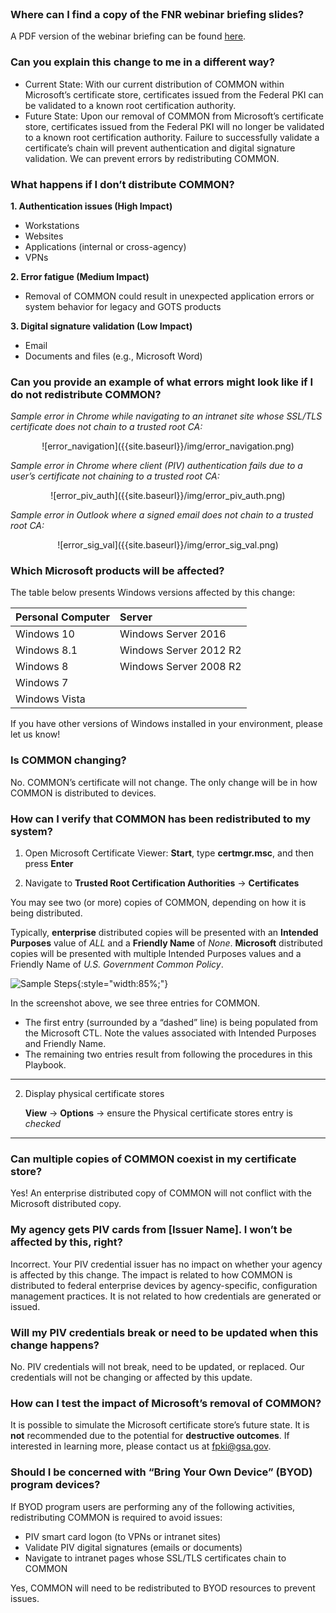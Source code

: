 <br>

### Where can I find a copy of the FNR webinar briefing slides?
A PDF version of the webinar briefing can be found <a target="_blank" href="{{site.baseurl}}/docs/FPKI_Trust_Removal_-_FNR_Webinar_07182018.pdf">here</a>.


### Can you explain this change to me in a different way?
- Current State: With our current distribution of COMMON within Microsoft’s certificate store, certificates issued from the Federal PKI can be validated to a known root certification authority.
- Future State: Upon our removal of COMMON from Microsoft’s certificate store, certificates issued from the Federal PKI will no longer be validated to a known root certification authority. Failure to successfully validate a certificate’s chain will prevent authentication and digital signature validation. We can prevent errors by redistributing COMMON.


### What happens if I don’t distribute COMMON?

**1.  Authentication issues (High Impact)**
- Workstations 
- Websites  
- Applications (internal or cross-agency)
- VPNs

**2.  Error fatigue (Medium Impact)**
- Removal of COMMON could result in unexpected application errors or system behavior for legacy and GOTS products

**3.  Digital signature validation (Low Impact)**
- Email
- Documents and files (e.g., Microsoft Word)


### Can you provide an example of what errors might look like if I do not redistribute COMMON?

*Sample error in Chrome while navigating to an intranet site whose SSL/TLS certificate does not chain to a trusted root CA:*
<p align="center">
  ![error_navigation]({{site.baseurl}}/img/error_navigation.png)
</p>

*Sample error in Chrome where client (PIV) authentication fails due to a user’s certificate not chaining to a trusted root CA:*
<p align="center">
  ![error_piv_auth]({{site.baseurl}}/img/error_piv_auth.png)
</p>

*Sample error in Outlook where a signed email does not chain to a trusted root CA:*
<p align="center">
  ![error_sig_val]({{site.baseurl}}/img/error_sig_val.png)
</p>

### Which Microsoft products will be affected?
The table below presents Windows versions affected by this change:

| **Personal Computer** |  **Server** | 
| :-------- |  :-------- | 
| Windows 10  | Windows Server 2016 |
| Windows 8.1   | Windows Server 2012 R2 |
| Windows 8   | Windows Server 2008 R2 |
| Windows 7   | |
| Windows Vista   | | 

If you have other versions of Windows installed in your environment, please let us know!


### Is COMMON changing?

No. COMMON’s certificate will not change. The only change will be in how COMMON is distributed to devices.


### How can I verify that COMMON has been redistributed to my system?

1. Open Microsoft Certificate Viewer:  **Start**, type **certmgr.msc**, and then press **Enter**

2. Navigate to **Trusted Root Certification Authorities** -> **Certificates** 


You may see two (or more) copies of COMMON, depending on how it is being distributed.

Typically, **enterprise** distributed copies will be presented with an **Intended Purposes** value of *ALL* and a **Friendly Name** of *None*.
**Microsoft** distributed copies will be presented with multiple Intended Purposes values and a Friendly Name of *U.S. Government Common Policy*.

![Sample Steps]({{site.baseurl}}/img/verify_trust.png){:style="width:85%;"}

In the screenshot above, we see three entries for COMMON.
- The first entry (surrounded by a “dashed” line) is being populated from the Microsoft CTL. Note the values associated with Intended Purposes and Friendly Name.
- The remaining two entries result from following the procedures in this Playbook.


****
2. Display physical certificate stores 

     **View** -> **Options** -> ensure the Physical certificate stores entry is *checked*
****


### Can multiple copies of COMMON coexist in my certificate store?

Yes! An enterprise distributed copy of COMMON will not conflict with the Microsoft distributed copy.


### My agency gets PIV cards from [Issuer Name]. I won’t be affected by this, right?

Incorrect. Your PIV credential issuer has no impact on whether your agency is affected by this change. The impact is related to how COMMON is distributed to federal enterprise devices by agency-specific, configuration management practices.  It is not related to how credentials are generated or issued.

### Will my PIV credentials break or need to be updated when this change happens?

No. PIV credentials will not break, need to be updated, or replaced. Our credentials will not be changing or affected by this update.


### How can I test the impact of Microsoft’s removal of COMMON?

It is possible to simulate the Microsoft certificate store’s future state.  It is **not** recommended due to the potential for **destructive outcomes**. If interested in learning more, please contact us at fpki@gsa.gov.


### Should I be concerned with “Bring Your Own Device” (BYOD) program devices?
If BYOD program users are performing any of the following activities, redistributing COMMON is required to avoid issues:
- PIV smart card logon (to VPNs or intranet sites) 
- Validate PIV digital signatures (emails or documents)
- Navigate to intranet pages whose SSL/TLS certificates chain to COMMON


Yes, COMMON will need to be redistributed to BYOD resources to prevent issues.
